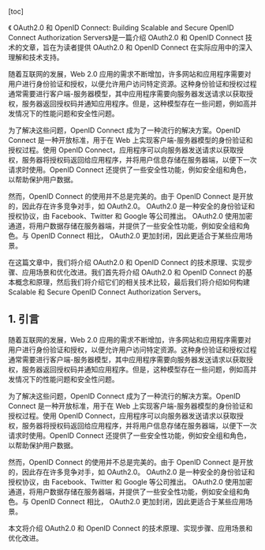 
[toc]                    
                
                
《 OAuth2.0 和 OpenID Connect: Building Scalable and Secure OpenID Connect Authorization Servers》是一篇介绍 OAuth2.0 和 OpenID Connect 技术的文章，旨在为读者提供 OAuth2.0 和 OpenID Connect 在实际应用中的深入理解和技术支持。

随着互联网的发展，Web 2.0 应用的需求不断增加，许多网站和应用程序需要对用户进行身份验证和授权，以便允许用户访问特定资源。这种身份验证和授权过程通常需要进行客户端-服务器模型，其中应用程序需要向服务器发送请求以获取授权，服务器返回授权码并通知应用程序。但是，这种模型存在一些问题，例如高并发情况下的性能问题和安全性问题。

为了解决这些问题，OpenID Connect 成为了一种流行的解决方案。OpenID Connect 是一种开放标准，用于在 Web 上实现客户端-服务器模型的身份验证和授权过程。使用 OpenID Connect，应用程序可以向服务器发送请求以获取授权，服务器将授权码返回给应用程序，并将用户信息存储在服务器端，以便下一次请求时使用。OpenID Connect 还提供了一些安全性功能，例如安全组和角色，以帮助保护用户数据。

然而，OpenID Connect 的使用并不总是完美的。由于 OpenID Connect 是开放的，因此存在许多竞争对手，如 OAuth2.0。 OAuth2.0 是一种安全的身份验证和授权协议，由 Facebook、Twitter 和 Google 等公司推出。 OAuth2.0 使用加密通道，将用户数据存储在服务器端，并提供了一些安全性功能，例如安全组和角色。与 OpenID Connect 相比， OAuth2.0 更加封闭，因此更适合于某些应用场景。

在这篇文章中，我们将介绍 OAuth2.0 和 OpenID Connect 的技术原理、实现步骤、应用场景和优化改进。我们首先将介绍 OAuth2.0 和 OpenID Connect 的基本概念和原理，然后我们将介绍它们的相关技术比较，最后我们将介绍如何构建 Scalable 和 Secure OpenID Connect Authorization Servers。

## 1. 引言

随着互联网的发展，Web 2.0 应用的需求不断增加，许多网站和应用程序需要对用户进行身份验证和授权，以便允许用户访问特定资源。这种身份验证和授权过程通常需要进行客户端-服务器模型，其中应用程序需要向服务器发送请求以获取授权，服务器返回授权码并通知应用程序。但是，这种模型存在一些问题，例如高并发情况下的性能问题和安全性问题。

为了解决这些问题，OpenID Connect 成为了一种流行的解决方案。OpenID Connect 是一种开放标准，用于在 Web 上实现客户端-服务器模型的身份验证和授权过程。使用 OpenID Connect，应用程序可以向服务器发送请求以获取授权，服务器将授权码返回给应用程序，并将用户信息存储在服务器端，以便下一次请求时使用。OpenID Connect 还提供了一些安全性功能，例如安全组和角色，以帮助保护用户数据。

然而，OpenID Connect 的使用并不总是完美的。由于 OpenID Connect 是开放的，因此存在许多竞争对手，如 OAuth2.0。 OAuth2.0 是一种安全的身份验证和授权协议，由 Facebook、Twitter 和 Google 等公司推出。 OAuth2.0 使用加密通道，将用户数据存储在服务器端，并提供了一些安全性功能，例如安全组和角色。与 OpenID Connect 相比， OAuth2.0 更加封闭，因此更适合于某些应用场景。

本文将介绍 OAuth2.0 和 OpenID Connect 的技术原理、实现步骤、应用场景和优化改进。

